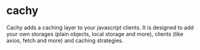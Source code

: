 # cachy

Cachy adds a caching layer to your javascript clients. It is designed to add your own storages (plain objects, local storage and more), clients (like axios, fetch and more) and caching strategies. 

